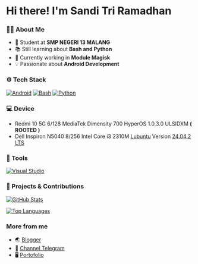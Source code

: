 # Hi there! I'm Sandi Tri Ramadhan 

### 👨‍💻 About Me
- 🏫 Student at **SMP NEGERI 13 MALANG**
- 📚 Still learning about **Bash and Python**
- 🔧 Currently working in **Module Magisk**
- 💡 Passionate about **Android Development**

### ⚙️ Tech Stack
[![Android](https://img.shields.io/badge/Android-3DDC84?style=for-the-badge&logo=android&logoColor=white)](https://developer.android.com)
[![Bash](https://img.shields.io/badge/Bash-4EAA25?style=for-the-badge&logo=gnubash&logoColor=fff)](https://www.gnu.org/software/bash)
[![Python](https://img.shields.io/badge/Python-3776AB?style=for-the-badge&logo=python&logoColor=fff)](https://www.python.org)

### 💻 Device
- Redmi 10 5G 6/128 MediaTek Dimensity 700 HyperOS 1.0.3.0 ULSIDXM **( ROOTED )**
- Dell Inspiron N5040 8/256 Intel Core i3 2310M [Lubuntu](https://lubuntu.me/) Version [24.04.2 LTS](https://cdimage.ubuntu.com/lubuntu/releases/noble/release/)

### 🔧 Tools
[![Visual Studio](https://custom-icon-badges.demolab.com/badge/Visual%20Studio-5C2D91.svg?style=for-the-badge&logo=visual-studio&logoColor=white)](https://visualstudio.microsoft.com)

### 🚀 Projects & Contributions
[![GitHub Stats](https://github-readme-stats.vercel.app/api?username=TypeFlu&show_icons=true&theme=dracula&hide_border=true)](https://github.com/sanndyrmdhn)

[![Top Languages](https://github-readme-stats.vercel.app/api/top-langs/?username=TypeFlu&layout=compact&theme=dracula&hide_border=true)](https://github.com/sanndyrmdhn)

### More from me
- 🌏 [Blogger](https://tentangsoftwareandroid.blogspot.com)
- 💾 [Channel Telegram](https://t.me/sannopensource)
- 🖥️ [Portofolio](https://sanndyrmdhn.netlify.app/)
